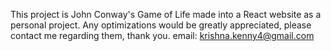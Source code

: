 This project is John Conway's Game of Life made into a React website as a personal project.
Any optimizations would be greatly appreciated, please contact me regarding them, thank you.
email: krishna.kenny4@gmail.com
